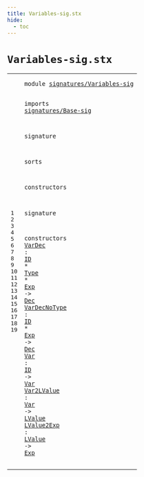 ```yaml
---
title: Variables-sig.stx
hide:
  - toc
---
```


# `Variables-sig.stx`



[pdmosses/metaborg-tiger/org.metaborg.lang.tiger.statix/src-gen/statix/signatures/Variables-sig.stx]: https://github.com/pdmosses/metaborg-tiger/blob/master/org.metaborg.lang.tiger.statix/src-gen/statix/signatures/Variables-sig.stx "The source file on GitHub"

<div class="stx"><table class="highlighttable"><tbody><tr><td class="linenos"><div class="linenodiv"><pre><span></span>1
2
3
4
5
6
7
8
9
10
11
12
13
14
15
16
17
18
19
</pre></div></td>
<td class="code"><pre><code><span class="keyword">module</span> <a href="../Tiger-sig.stx#signatures/Variables-sig_167_191" id="signatures/Variables-sig_7_31" title="Referenced at ../Tiger-sig.stx line 9">signatures/Variables-sig</a>

<span class="keyword">imports</span>
  <a href="../Base-sig.stx#signatures/Base-sig_7_26" id="signatures/Base-sig_43_62" title="Defined at ../Base-sig.stx line 1">signatures/Base-sig</a>

<span class="keyword">signature</span>

  <span class="keyword">sorts</span>

  <span class="keyword">constructors</span>

<span class="keyword">signature</span>

  <span class="keyword">constructors</span>
    <a href="../../../../trans/static-semantics.stx#VarDec_3452_3458" id="VarDec_130_136" title="Referenced at ../../../../trans/static-semantics.stx line 181, 273">VarDec</a> : <a href="../Base-sig.stx#ID_104_106" id="ID_139_141" title="Defined at ../Base-sig.stx line 13">ID</a> * <a href="../Base-sig.stx#Type_87_91" id="Type_144_148" title="Defined at ../Base-sig.stx line 11">Type</a> * <a href="../Base-sig.stx#Exp_68_71" id="Exp_151_154" title="Defined at ../Base-sig.stx line 9">Exp</a> -&gt; <a href="../Base-sig.stx#Dec_60_63" id="Dec_158_161" title="Defined at ../Base-sig.stx line 8">Dec</a>
    <a href="../../../../trans/static-semantics.stx#VarDecNoType_3624_3636" id="VarDecNoType_166_178" title="Referenced at ../../../../trans/static-semantics.stx line 187, 279">VarDecNoType</a> : <a href="../Base-sig.stx#ID_104_106" id="ID_181_183" title="Defined at ../Base-sig.stx line 13">ID</a> * <a href="../Base-sig.stx#Exp_68_71" id="Exp_186_189" title="Defined at ../Base-sig.stx line 9">Exp</a> -&gt; <a href="../Base-sig.stx#Dec_60_63" id="Dec_193_196" title="Defined at ../Base-sig.stx line 8">Dec</a>
    <a href="../../../../trans/static-semantics.stx#Var_7315_7318" id="Var_201_204" title="Referenced at ../../../../trans/static-semantics.stx line 313, 318, 349">Var</a> : <a href="../Base-sig.stx#ID_104_106" id="ID_207_209" title="Defined at ../Base-sig.stx line 13">ID</a> -&gt; <a href="../Base-sig.stx#Var_96_99" id="Var_213_216" title="Defined at ../Base-sig.stx line 12">Var</a>
    <a href="../../../../trans/static-semantics.stx#Var2LValue_7304_7314" id="Var2LValue_221_231" title="Referenced at ../../../../trans/static-semantics.stx line 313, 318">Var2LValue</a> : <a href="../Base-sig.stx#Var_96_99" id="Var_234_237" title="Defined at ../Base-sig.stx line 12">Var</a> -&gt; <a href="../Base-sig.stx#LValue_76_82" id="LValue_241_247" title="Defined at ../Base-sig.stx line 10">LValue</a>
    <a href="../../../../trans/static-semantics.stx#LValue2Exp_7373_7383" id="LValue2Exp_252_262" title="Referenced at ../../../../trans/static-semantics.stx line 316, 318">LValue2Exp</a> : <a href="../Base-sig.stx#LValue_76_82" id="LValue_265_271" title="Defined at ../Base-sig.stx line 10">LValue</a> -&gt; <a href="../Base-sig.stx#Exp_68_71" id="Exp_275_278" title="Defined at ../Base-sig.stx line 9">Exp</a>
</code></pre></td></tr></tbody></table></div>